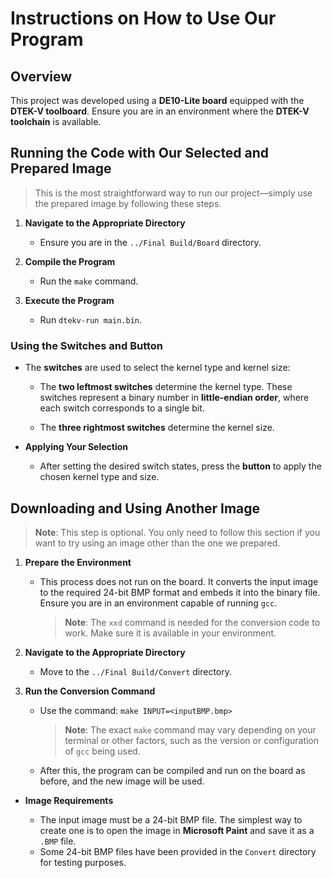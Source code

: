 # Instructions on How to Use Our Program

## Overview

This project was developed using a **DE10-Lite board** equipped with the **DTEK-V toolboard**. Ensure you are in an environment where the **DTEK-V toolchain** is available.

## Running the Code with Our Selected and Prepared Image

> This is the most straightforward way to run our project—simply use the prepared image by following these steps.

1. **Navigate to the Appropriate Directory**

   - Ensure you are in the `../Final Build/Board` directory.

2. **Compile the Program**

   - Run the `make` command.

3. **Execute the Program**
   - Run `dtekv-run main.bin`.

### Using the Switches and Button

- The **switches** are used to select the kernel type and kernel size:

  - The **two leftmost switches** determine the kernel type. These switches represent a binary number in **little-endian order**, where each switch corresponds to a single bit.

  - The **three rightmost switches** determine the kernel size.

- **Applying Your Selection**
  - After setting the desired switch states, press the **button** to apply the chosen kernel type and size.

## Downloading and Using Another Image

> **Note**: This step is optional. You only need to follow this section if you want to try using an image other than the one we prepared.

1. **Prepare the Environment**

   - This process does not run on the board. It converts the input image to the required 24-bit BMP format and embeds it into the binary file. Ensure you are in an environment capable of running `gcc`.

     > **Note**: The `xxd` command is needed for the conversion code to work. Make sure it is available in your environment.

2. **Navigate to the Appropriate Directory**

   - Move to the `../Final Build/Convert` directory.

3. **Run the Conversion Command**
   - Use the command: `make INPUT=<inputBMP.bmp>`
     > **Note**: The exact `make` command may vary depending on your terminal or other factors, such as the version or configuration of `gcc` being used.
   - After this, the program can be compiled and run on the board as before, and the new image will be used.

- **Image Requirements**

  - The input image must be a 24-bit BMP file. The simplest way to create one is to open the image in **Microsoft Paint** and save it as a `.BMP` file.
  - Some 24-bit BMP files have been provided in the `Convert` directory for testing purposes.
